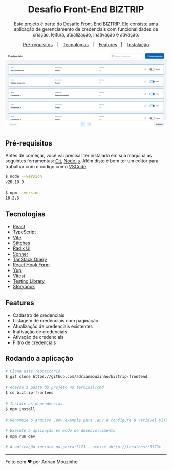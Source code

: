 <h1 align="center"> 
	Desafio Front-End BIZTRIP
</h1>

<p align="center">
  Este projeto é parte do Desafio Front-End BIZTRIP. Ele consiste uma aplicação de gerenciamento de credenciais com funcionalidades de criação, leitura, atualização, inativação e ativação.
</p>

<p align="center">
  <a href="#pre-requisitos">Pré-requisitos</a>&nbsp;&nbsp;&nbsp;|&nbsp;&nbsp;&nbsp;
  <a href="#tecnologias">Tecnologias</a>&nbsp;&nbsp;&nbsp;|&nbsp;&nbsp;&nbsp;
  <a href="#features">Features</a>&nbsp;&nbsp;&nbsp;|&nbsp;&nbsp;&nbsp;
  <a href="#rodando-a-aplicacao">Instalação</a>
</p>

<p align="center">
    <img alt="Biztrip Preview" title="Biztrip Preview" src=".github/biztrip-preview.png" />
</p>

<h2 id="pre-requisitos">Pré-requisitos</h2>

Antes de começar, você vai precisar ter instalado em sua máquina as seguintes ferramentas:
[Git](https://git-scm.com), [Node.js](https://nodejs.org/en/). 
Além disto é bom ter um editor para trabalhar com o código como [VSCode](https://code.visualstudio.com/)

```bash
$ node --version
v20.10.0

$ npm --version
10.2.3
```

<h2 id="tecnologias">Tecnologias</h2>

- [React](https://react.dev/)
- [TypeScript](https://www.typescriptlang.org/)
- [Vite](https://vitejs.dev/guide/)
- [Stitches](https://stitches.dev/docs/introduction)
- [Radix UI](https://www.radix-ui.com/primitives/docs/overview/introduction)
- [Sonner](https://sonner.emilkowal.ski/getting-started)
- [TanStack Query](https://tanstack.com/query/latest/docs/framework/react/overview)
- [React Hook Form](https://www.react-hook-form.com/get-started/)
- [Yup](https://github.com/jquense/yup)
- [Vitest](https://vitest.dev/guide/)
- [Testing Library](https://testing-library.com/docs/)
- [Storybook](https://storybook.js.org/docs/get-started)

<h2 id="features">Features</h2>

- Cadastro de credenciais
- Listagem de credenciais com paginação
- Atualização de credenciais existentes
- Inativação de credenciais
- Ativação de credenciais
- Filtro de credenciais

<h2 id="rodando-a-aplicacao">Rodando a aplicação</h2>

```bash
# Clone este repositório
$ git clone https://github.com/adrianmouzinho/biztrip-frontend

# Acesse a pasta do projeto no terminal/cmd
$ cd biztrip-frontend

# Instale as dependências
$ npm install

# Renomeie o arquivo .env.example para .env e configure a variável VITE_API_URL com o endpoint da API

# Execute a aplicação em modo de desenvolvimento
$ npm run dev

# A aplicação inciará na porta:5173 - acesse <http://localhost:5173>
```

---

Feito com ❤️ por Adrian Mouzinho